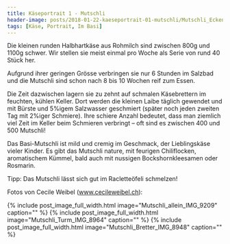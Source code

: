```yaml
---
title: Käseportrait 1 - Mutschli
header-image: posts/2018-01-22-kaeseportrait-01-mutschli/Mutschli_Ecken_IMG_8985.jpg
tags: [Käse, Portrait, Im Basi]
---
```



Die kleinen runden Halbhartkäse aus Rohmilch sind zwischen 800g und 1100g schwer.
Wir stellen sie meist einmal pro Woche als Serie von rund 40 Stück her.

Aufgrund ihrer geringen Grösse verbringen sie nur 6 Stunden im Salzbad und die Mutschli sind schon nach 8 bis 10 Wochen reif zum Essen.

Die Zeit dazwischen lagern sie zu zehnt auf schmalen Käsebrettern im feuchten, kühlen Keller.
Dort werden die kleinen Laibe täglich gewendet und mit Bürste und 5%igem Salzwasser geschmiert
(später noch jeden zweiten Tag mit 2%iger Schmiere). Ihre schiere Anzahl bedeutet,
dass man ziemlich viel Zeit im Keller beim Schmieren verbringt – oft sind es zwischen 400 und 500 Mutschli!

Das Basi-Mutschli ist mild und cremig im Geschmack, der Lieblingskäse vieler Kinder.
Es gibt das Mutschli nature, mit feurigen Chiliflocken, aromatischem Kümmel, bald auch mit nussigen Bockshornkleesamen oder Rosmarin.

Tipp: Das Mutschli lässt sich gut im Racletteöfeli schmelzen!


Fotos von Cecile Weibel (www.cecileweibel.ch):


{% include post_image_full_width.html image="Mutschli_allein_IMG_9209" caption="" %}
{% include post_image_full_width.html image="Mutschli_Turm_IMG_8964" caption="" %}
{% include post_image_full_width.html image="Mutschli_Bretter_IMG_8948" caption="" %}
